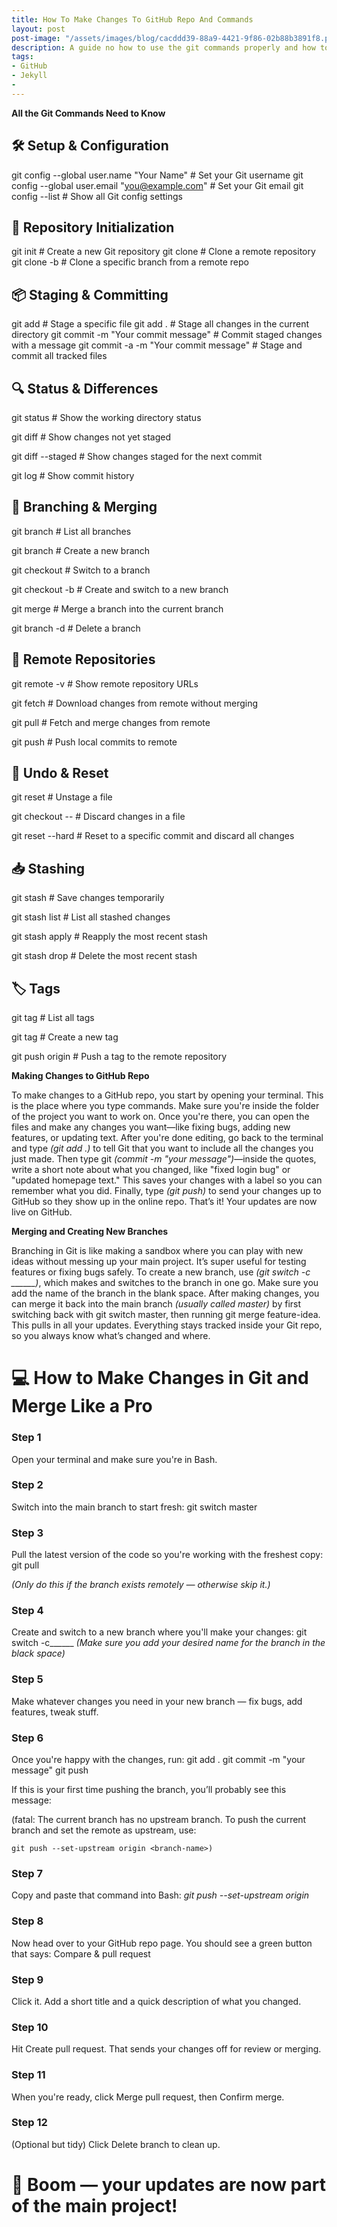 ```yaml
---
title: How To Make Changes To GitHub Repo And Commands
layout: post
post-image: "/assets/images/blog/cacddd39-88a9-4421-9f86-02b88b3891f8.png"
description: A guide no how to use the git commands properly and how to make changes to GitHub repo!
tags:
- GitHub
- Jekyll
- 
---
```


**All the Git Commands Need to Know**

## 🛠️ Setup & Configuration
git config --global user.name "Your Name"         # Set your Git username
git config --global user.email "you@example.com"  # Set your Git email
git config --list                                 # Show all Git config settings

## 📁 Repository Initialization
git init                                          # Create a new Git repository
git clone <repository-url>                        # Clone a remote repository
git clone -b <branch-name> <repository-url>       # Clone a specific branch from a remote repo

## 📦 Staging & Committing
git add <file>                                    # Stage a specific file
git add .                                         # Stage all changes in the current directory
git commit -m "Your commit message"               # Commit staged changes with a message
git commit -a -m "Your commit message"            # Stage and commit all tracked files

## 🔍 Status & Differences
git status                                        # Show the working directory status

git diff                                          # Show changes not yet staged

git diff --staged                                 # Show changes staged for the next commit

git log                                           # Show commit history

## 🌿 Branching & Merging
git branch                                        # List all branches

git branch <new-branch>                           # Create a new branch

git checkout <branch-name>                        # Switch to a branch

git checkout -b <new-branch>                      # Create and switch to a new branch

git merge <branch-name>                           # Merge a branch into the current 
branch

git branch -d <branch-name>                       # Delete a branch

## 🔄 Remote Repositories
git remote -v                                     # Show remote repository URLs

git fetch                                         # Download changes from remote
 without merging

git pull                                          # Fetch and merge changes from 
remote

git push                                          # Push local commits to remote

## 🧹 Undo & Reset
git reset <file>                                  # Unstage a file

git checkout -- <file>                            # Discard changes in a file

git reset --hard <commit-id>                      # Reset to a specific commit and discard all changes

## 📥 Stashing
git stash                                         # Save changes temporarily

git stash list                                    # List all stashed changes

git stash apply                                   # Reapply the most recent stash

git stash drop                                    # Delete the most recent stash


## 🏷️ Tags
git tag                                           # List all tags

git tag <tag-name>                                # Create a new tag

git push origin <tag-name>                        # Push a tag to the remote 
repository


**Making Changes to GitHub Repo**

To make changes to a GitHub repo, you start by opening your terminal. This is the place where you type commands. Make sure you're inside the folder of the project you want to work on. Once you're there, you can open the files and make any changes you want—like fixing bugs, adding new features, or updating text. After you're done editing, go back to the terminal and type *(git add .)* to tell Git that you want to include all the changes you just made. Then type git *(commit -m "your message")*—inside the quotes, write a short note about what you changed, like "fixed login bug" or "updated homepage text." This saves your changes with a label so you can remember what you did. Finally, type *(git push)* to send your changes up to GitHub so they show up in the online repo. That’s it! Your updates are now live on GitHub.

**Merging and Creating New Branches**

 Branching in Git is like making a sandbox where you can play with new ideas without messing up your main project. It’s super useful for testing features or fixing bugs safely. To create a new branch, use *(git switch -c ______)*, which makes and switches to the branch in one go. Make sure you add the name of the branch in the blank space. After making changes, you can merge it back into the main branch *(usually called master)* by first switching back with git switch master, then running git merge feature-idea. This pulls in all your updates. Everything stays tracked inside your Git repo, so you always know what’s changed and where.

# 💻 How to Make Changes in Git and Merge Like a Pro

### Step 1
Open your terminal and make sure you're in Bash.

### Step 2
Switch into the main branch to start fresh:
git switch master

### Step 3
Pull the latest version of the code so you're working with the freshest copy:
git pull

*(Only do this if the branch exists remotely — otherwise skip it.)*

### Step 4
Create and switch to a new branch where you'll make your changes:
git switch -c______ *(Make sure you add your desired name for the branch in the black space)*

### Step 5
Make whatever changes you need in your new branch — fix bugs, add features, tweak stuff.

### Step 6
Once you're happy with the changes, run:
git add .
git commit -m "your message"
git push

If this is your first time pushing the branch, you’ll probably see this message:

(fatal: The current branch <branch-name> has no upstream branch.
To push the current branch and set the remote as upstream, use:

    git push --set-upstream origin <branch-name>)

### Step 7
Copy and paste that command into Bash:
*git push --set-upstream origin <branch-name>*

### Step 8
Now head over to your GitHub repo page. You should see a green button that says:
Compare & pull request

### Step 9
Click it. Add a short title and a quick description of what you changed.

### Step 10
Hit Create pull request. That sends your changes off for review or merging.

### Step 11
When you're ready, click Merge pull request, then Confirm merge.

### Step 12
(Optional but tidy) Click Delete branch to clean up.

# 🎉 Boom — your updates are now part of the main project!


